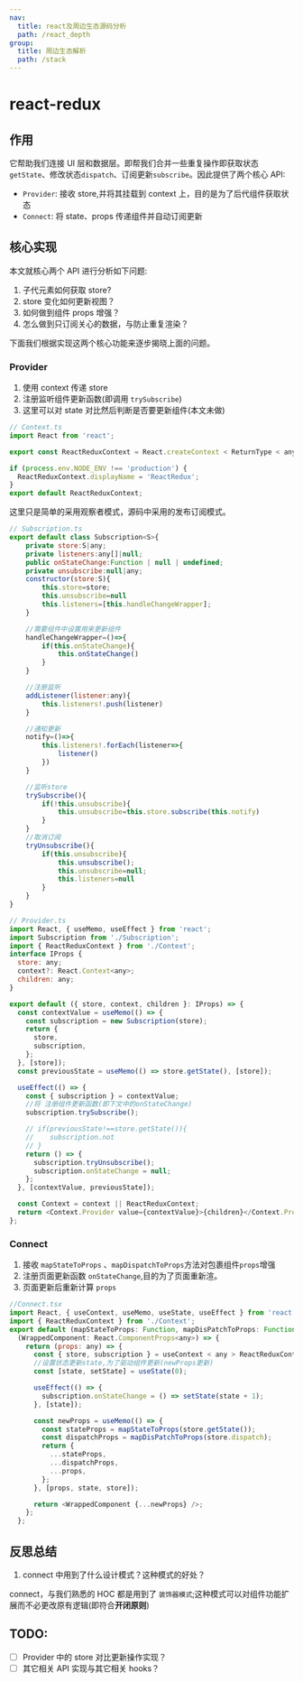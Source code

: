 ```yaml
---
nav:
  title: react及周边生态源码分析
  path: /react_depth
group:
  title: 周边生态解析
  path: /stack
---
```


# react-redux

## 作用

它帮助我们连接 UI 层和数据层。即帮我们合并一些重复操作即获取状态`getState`、修改状态`dispatch`、订阅更新`subscribe`。因此提供了两个核心 API:

- `Provider`: 接收 store,并将其挂载到 context 上，目的是为了后代组件获取状态
- `Connect`: 将 state、props 传递组件并自动订阅更新

## 核心实现

本文就核心两个 API 进行分析如下问题:

1. 子代元素如何获取 store?
2. store 变化如何更新视图？
3. 如何做到组件 props 增强？
4. 怎么做到只订阅关心的数据，与防止重复渲染？

下面我们根据实现这两个核心功能来逐步揭晓上面的问题。

### Provider

1. 使用 context 传递 store
2. 注册监听组件更新函数(即调用 `trySubscribe`)
3. 这里可以对 state 对比然后判断是否要更新组件(本文未做)

```js
// Context.ts
import React from 'react';

export const ReactReduxContext = React.createContext < ReturnType < any >> null;

if (process.env.NODE_ENV !== 'production') {
  ReactReduxContext.displayName = 'ReactRedux';
}
export default ReactReduxContext;
```

这里只是简单的采用观察者模式，源码中采用的发布订阅模式。

```js
// Subscription.ts
export default class Subscription<S>{
    private store:S|any;
    private listeners:any[]|null;
    public onStateChange:Function | null | undefined;
    private unsubscribe:null|any;
    constructor(store:S){
        this.store=store;
        this.unsubscribe=null
        this.listeners=[this.handleChangeWrapper];
    }

    //需要组件中设置用来更新组件
    handleChangeWrapper=()=>{
        if(this.onStateChange){
            this.onStateChange()
        }
    }

    //注册监听
    addListener(listener:any){
        this.listeners!.push(listener)
    }

    //通知更新
    notify=()=>{
        this.listeners!.forEach(listener=>{
            listener()
        })
    }

    //监听store
    trySubscribe(){
        if(!this.unsubscribe){
            this.unsubscribe=this.store.subscribe(this.notify)
        }
    }
    //取消订阅
    tryUnsubscribe(){
        if(this.unsubscribe){
            this.unsubscribe();
            this.unsubscribe=null;
            this.listeners=null
        }
    }
}
```

```js
// Provider.ts
import React, { useMemo, useEffect } from 'react';
import Subscription from './Subscription';
import { ReactReduxContext } from './Context';
interface IProps {
  store: any;
  context?: React.Context<any>;
  children: any;
}

export default ({ store, context, children }: IProps) => {
  const contextValue = useMemo(() => {
    const subscription = new Subscription(store);
    return {
      store,
      subscription,
    };
  }, [store]);
  const previousState = useMemo(() => store.getState(), [store]);

  useEffect(() => {
    const { subscription } = contextValue;
    //将 注册组件更新函数(即下文中的onStateChange)
    subscription.trySubscribe();

    // if(previousState!==store.getState()){
    //    subscription.not
    // }
    return () => {
      subscription.tryUnsubscribe();
      subscription.onStateChange = null;
    };
  }, [contextValue, previousState]);

  const Context = context || ReactReduxContext;
  return <Context.Provider value={contextValue}>{children}</Context.Provider>;
};
```

### Connect

1. 接收 `mapStateToProps` 、`mapDispatchToProps`方法对包裹组件`props`增强
2. 注册页面更新函数 `onStateChange`,目的为了页面重新渲。
3. 页面更新后重新计算 `props`

```js
//Connect.tsx
import React, { useContext, useMemo, useState, useEffect } from 'react';
import { ReactReduxContext } from './Context';
export default (mapStateToProps: Function, mapDisPatchToProps: Function) =>
  (WrappedComponent: React.ComponentProps<any>) => {
    return (props: any) => {
      const { store, subscription } = useContext < any > ReactReduxContext;
      //设置状态更新state,为了驱动组件更新(newProps更新)
      const [state, setState] = useState(0);

      useEffect(() => {
        subscription.onStateChange = () => setState(state + 1);
      }, [state]);

      const newProps = useMemo(() => {
        const stateProps = mapStateToProps(store.getState());
        const dispatchProps = mapDisPatchToProps(store.dispatch);
        return {
          ...stateProps,
          ...dispatchProps,
          ...props,
        };
      }, [props, state, store]);

      return <WrappedComponent {...newProps} />;
    };
  };
```

## 反思总结

1.  connect 中用到了什么设计模式？这种模式的好处？

connect，与我们熟悉的 HOC 都是用到了 `装饰器模式`;这种模式可以对组件功能扩展而不必更改原有逻辑(即符合**开闭原则**)

## TODO:

- [ ] Provider 中的 store 对比更新操作实现？
- [ ] 其它相关 API 实现与其它相关 hooks？
